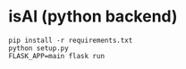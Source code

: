 # isAI (python backend)
```
pip install -r requirements.txt
python setup.py
FLASK_APP=main flask run
```
